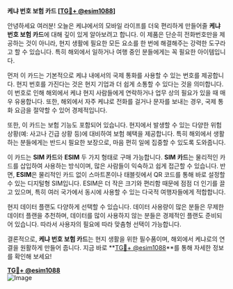 **케냐 번호 보험 카드 [[TG💪+ @esim1088](https://t.me/s/esim1088)]**

안녕하세요 여러분! 오늘은 케냐에서의 모바일 라이프를 더욱 편리하게 만들어줄 **케냐 번호 보험 카드**에 대해 깊이 있게 알아보려고 합니다. 이 제품은 단순히 전화번호만을 제공하는 것이 아니라, 현지 생활에 필요한 모든 요소를 한 번에 해결해주는 강력한 도구라고 할 수 있습니다. 특히 해외에서 일하거나 여행 중인 분들에게는 꼭 필요한 아이템입니다.

먼저 이 카드는 기본적으로 케냐 내에서의 국제 통화를 사용할 수 있는 번호를 제공합니다. 현지 번호를 가진다는 것은 현지 기업과 더 쉽게 소통할 수 있다는 것을 의미합니다. 이 번호로 인해 해외에서 케냐 현지 사람들에게 연락하거나 업무 상의 필요가 있을 때 매우 유용합니다. 또한, 해외에서 자주 케냐로 전화를 걸거나 문자를 보내는 경우, 국제 통화 요금을 절약할 수 있어 경제적입니다.

또한, 이 카드는 보험 기능도 포함되어 있습니다. 현지에서 발생할 수 있는 다양한 위험 상황(예: 사고나 긴급 상황 등)에 대비하여 보험 혜택을 제공합니다. 특히 해외에서 생활하는 분들에게는 반드시 필요한 보장으로, 마음 편히 일에 집중할 수 있도록 도와줍니다.

이 카드는 **SIM 카드**와 **ESIM** 두 가지 형태로 구매 가능합니다. **SIM 카드**는 물리적인 카드를 삽입하여 사용하는 방식이며, 많은 사람들이 익숙하고 쉽게 접근할 수 있습니다. 반면, **ESIM**은 물리적인 카드 없이 스마트폰이나 태블릿에서 QR 코드를 통해 바로 설정할 수 있는 디지털형 SIM입니다. ESIM은 더 작은 크기와 편리함 때문에 점점 더 인기를 끌고 있으며, 특히 여러 국가에서 동시에 사용할 수 있는 다국적 여행자들에게 적합합니다.

현지 데이터 플랜도 다양하게 선택할 수 있습니다. 데이터 사용량이 많은 분들은 무제한 데이터 플랜을 추천하며, 데이터를 많이 사용하지 않는 분들은 경제적인 플랜도 준비되어 있습니다. 따라서 사용자의 필요에 따라 맞춤형 선택이 가능합니다.

결론적으로, **케냐 번호 보험 카드**는 현지 생활을 위한 필수품이며, 해외에서 케냐로의 연결을 원활하게 만들어 줍니다. 지금 바로 **[TG💪+ @esim1088](https://t.me/s/esim1088)**를 통해 자세한 정보를 확인해 보세요! 

**[TG💪+ @esim1088](https://t.me/s/esim1088)**  
![Image](https://i.postimg.cc/Y0z9fWf4/image.png)